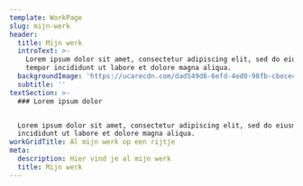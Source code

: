 ```yaml
---
template: WorkPage
slug: mijn-werk
header:
  title: Mijn werk
  introText: >-
    Lorem ipsum dolor sit amet, consectetur adipiscing elit, sed do eiusmod
    tempor incididunt ut labore et dolore magna aliqua.
  backgroundImage: 'https://ucarecdn.com/dad549d6-6efd-4ed0-98fb-cbecec73f43b/'
  subtitle: ''
textSection: >-
  ### Lorem ipsum dolor


  Lorem ipsum dolor sit amet, consectetur adipiscing elit, sed do eiusmod tempor
  incididunt ut labore et dolore magna aliqua.
workGridTitle: Al mijn werk op een rijtje
meta:
  description: Hier vind je al mijn werk
  title: Mijn werk
---
```

